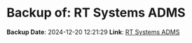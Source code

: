 # Backup of: RT Systems ADMS

**Backup Date**: 2024-12-20 12:21:29
**Link**: [RT Systems ADMS](https://przemienniki.net/export/adms.csv)
